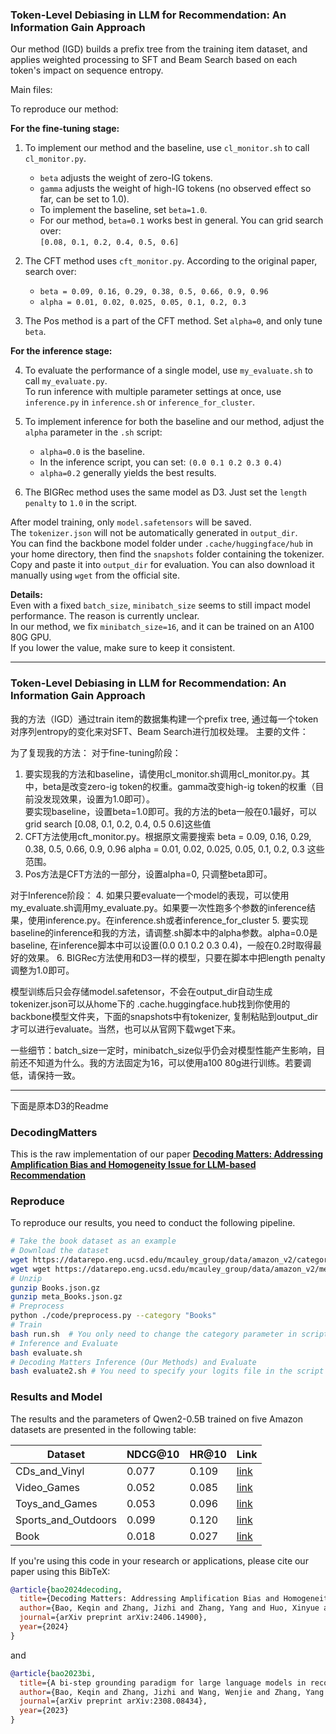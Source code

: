 ### Token-Level Debiasing in LLM for Recommendation: An Information Gain Approach

Our method (IGD) builds a prefix tree from the training item dataset, and applies weighted processing to SFT and Beam Search based on each token's impact on sequence entropy.

Main files:

To reproduce our method:

**For the fine-tuning stage:**

1. To implement our method and the baseline, use `cl_monitor.sh` to call `cl_monitor.py`.  
   - `beta` adjusts the weight of zero-IG tokens.  
   - `gamma` adjusts the weight of high-IG tokens (no observed effect so far, can be set to 1.0).  
   - To implement the baseline, set `beta=1.0`.  
   - For our method, `beta=0.1` works best in general. You can grid search over:  
     `[0.08, 0.1, 0.2, 0.4, 0.5, 0.6]`

2. The CFT method uses `cft_monitor.py`. According to the original paper, search over:  
   - `beta = 0.09, 0.16, 0.29, 0.38, 0.5, 0.66, 0.9, 0.96`  
   - `alpha = 0.01, 0.02, 0.025, 0.05, 0.1, 0.2, 0.3`

3. The Pos method is a part of the CFT method. Set `alpha=0`, and only tune `beta`.

**For the inference stage:**

4. To evaluate the performance of a single model, use `my_evaluate.sh` to call `my_evaluate.py`.  
   To run inference with multiple parameter settings at once, use `inference.py` in `inference.sh` or `inference_for_cluster`.

5. To implement inference for both the baseline and our method, adjust the `alpha` parameter in the `.sh` script:  
   - `alpha=0.0` is the baseline.  
   - In the inference script, you can set: `(0.0 0.1 0.2 0.3 0.4)`  
   - `alpha=0.2` generally yields the best results.

6. The BIGRec method uses the same model as D3. Just set the `length penalty` to `1.0` in the script.

After model training, only `model.safetensors` will be saved.  
The `tokenizer.json` will not be automatically generated in `output_dir`.  
You can find the backbone model folder under `.cache/huggingface/hub` in your home directory, then find the `snapshots` folder containing the tokenizer. Copy and paste it into `output_dir` for evaluation. You can also download it manually using `wget` from the official site.

**Details:**  
Even with a fixed `batch_size`, `minibatch_size` seems to still impact model performance. The reason is currently unclear.  
In our method, we fix `minibatch_size=16`, and it can be trained on an A100 80G GPU.  
If you lower the value, make sure to keep it consistent.

----------------------------------------------------------------------------------------


### Token-Level Debiasing in LLM for Recommendation: An Information Gain Approach

我的方法（IGD）通过train item的数据集构建一个prefix tree, 通过每一个token对序列entropy的变化来对SFT、Beam Search进行加权处理。
主要的文件：

为了复现我的方法：
对于fine-tuning阶段：
1. 要实现我的方法和baseline，请使用cl_monitor.sh调用cl_monitor.py。其中，beta是改变zero-ig token的权重。gamma改变high-ig token的权重（目前没发现效果，设置为1.0即可）。       
要实现baseline，设置beta=1.0即可。我的方法的beta一般在0.1最好，可以grid search [0.08, 0.1, 0.2, 0.4, 0.5 0.6]这些值
2. CFT方法使用cft_monitor.py。根据原文需要搜索
beta = 0.09, 0.16, 0.29, 0.38, 0.5, 0.66, 0.9, 0.96
alpha = 0.01, 0.02, 0.025, 0.05, 0.1, 0.2, 0.3
这些范围。
3. Pos方法是CFT方法的一部分，设置alpha=0, 只调整beta即可。

对于Inference阶段：
4. 如果只要evaluate一个model的表现，可以使用my_evaluate.sh调用my_evaluate.py。如果要一次性跑多个参数的inference结果，使用inference.py。在inference.sh或者inference_for_cluster
5. 要实现baseline的inference和我的方法，请调整.sh脚本中的alpha参数。alpha=0.0是baseline, 在inference脚本中可以设置(0.0 0.1 0.2 0.3 0.4)，一般在0.2时取得最好的效果。
6. BIGRec方法使用和D3一样的模型，只要在脚本中把length penalty调整为1.0即可。

模型训练后只会存储model.safetensor，不会在output_dir自动生成tokenizer.json可以从home下的 .cache.huggingface.hub找到你使用的backbone模型文件夹，下面的snapshots中有tokenizer, 复制粘贴到output_dir才可以进行evaluate。当然，也可以从官网下载wget下来。

一些细节：batch_size一定时，minibatch_size似乎仍会对模型性能产生影响，目前还不知道为什么。我的方法固定为16，可以使用a100 80g进行训练。若要调低，请保持一致。

----------------------------------------------------------------------------------------

下面是原本D3的Readme

### DecodingMatters

This is the raw implementation of our paper **[Decoding Matters: Addressing Amplification Bias and Homogeneity Issue for LLM-based Recommendation](https://arxiv.org/abs/2406.14900)**

### Reproduce
To reproduce our results, you need to conduct the following pipeline.

```bash
# Take the book dataset as an example
# Download the dataset
wget https://datarepo.eng.ucsd.edu/mcauley_group/data/amazon_v2/categoryFiles/Books.json.gz
wget wget https://datarepo.eng.ucsd.edu/mcauley_group/data/amazon_v2/metaFiles2/meta_Books.json.gz
# Unzip
gunzip Books.json.gz
gunzip meta_Books.json.gz
# Preprocess
python ./code/preprocess.py --category "Books"
# Train
bash run.sh  # You only need to change the category parameter in script
# Inference and Evaluate
bash evaluate.sh
# Decoding Matters Inference (Our Methods) and Evaluate
bash evaluate2.sh # You need to specify your logits file in the script
```

### Results and Model
The results and the parameters of Qwen2-0.5B trained on five Amazon datasets are presented in the following table:


|Dataset|NDCG@10|HR@10|Link|
|----------------|----------------|----------------|----------------|
|CDs_and_Vinyl|0.077|0.109|[link](https://huggingface.co/USTCbaokq/BIGRec_CDs_and_Vinyl_0.5B)|
|Video_Games|0.052|0.085|[link](https://huggingface.co/USTCbaokq/BIGRec_Video_Games_0.5B)|
|Toys_and_Games|0.053|0.096|[link](https://huggingface.co/USTCbaokq/BIGRec_Toys_and_Games_0.5B)|
|Sports_and_Outdoors|0.099|0.120|[link](https://huggingface.co/USTCbaokq/BIGRec_Sports_and_Outdoors_0.5B)|
|Book|0.018|0.027|[link](https://huggingface.co/USTCbaokq/BIGRec_Books_0.5B)|


If you're using this code in your research or applications, please cite our paper using this BibTeX:
```bibtex
@article{bao2024decoding,
  title={Decoding Matters: Addressing Amplification Bias and Homogeneity Issue for LLM-based Recommendation},
  author={Bao, Keqin and Zhang, Jizhi and Zhang, Yang and Huo, Xinyue and Chen, Chong and Feng, Fuli},
  journal={arXiv preprint arXiv:2406.14900},
  year={2024}
}
```
and
```bibtex
@article{bao2023bi,
  title={A bi-step grounding paradigm for large language models in recommendation systems},
  author={Bao, Keqin and Zhang, Jizhi and Wang, Wenjie and Zhang, Yang and Yang, Zhengyi and Luo, Yancheng and Chen, Chong and Feng, Fuli and Tian, Qi},
  journal={arXiv preprint arXiv:2308.08434},
  year={2023}
}
```


